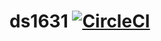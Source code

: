 ds1631 [![CircleCI](https://circleci.com/gh/ricklon/ds1631.svg?style=svg)](https://circleci.com/gh/ricklon/ds1631)
======
